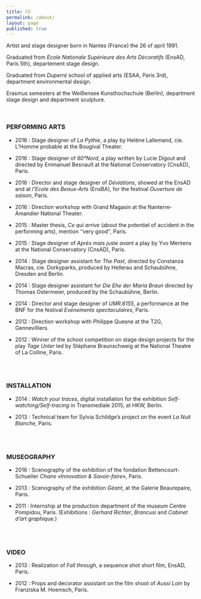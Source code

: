 ```yaml
---
title: CV
permalink: /about/
layout: page
published: true
---
```


Artist and stage designer born in Nantes (France) the 26 of april 1991.

Graduated from _Ecole Nationale Supérieure des Arts Décoratifs_ (EnsAD, Paris 5th), departement stage design.

Graduated from _Duperré_ school of applied arts (ESAA, Paris 3rd), department environmental design.

Erasmus semesters at the Weißensee Kunsthochschule (Berlin), department stage design and department sculpture.
<br>
 
<br>

### PERFORMING ARTS

* 2016 : Stage designer of _La Pythie_, a play by Helène Lallemand, cie. L’Homme probable at the Bougival Theater.

* 2016 : Stage designer of _60°Nord_, a play written by Lucie Digout and directed by Emmanuel Besnault at the National Conservatory (CnsAD), Paris.

* 2016 : Director and stage designer of _Déviations_, showed at the EnsAD and at _l'Ecole des Beaux-Arts_  (EnsBA), for the festival _Ouverture de saison_,  Paris.

* 2016 : Direction workshop with Grand Magasin at the Nanterre-Amandier National Theater.

* 2015 : Master thesis, _Ce qui arrive_ (about the potentiel of accident in the performing arts), mention ‘‘very good’’, Paris.

* 2015 : Stage designer of _Après mais juste avant_ a play by Yvo Mentens at the National Conservatory (CnsAD), Paris. 

* 2014 : Stage designer assistant for _The Past_, directed by Constanza Macras, cie. Dorkyparks, produced by Hellerau and Schaubühne, Dresden and Berlin.

* 2014 : Stage designer assistant for _Die Ehe der Maria Braun_  directed by Thomas Ostermeier, produced by the Schaubühne, Berlin.

* 2014 : Director and stage designer of _UMR.6155_, a performance at the BNF for the festival _Evénements spectaculaires_, Paris.

* 2012 : Direction workshop with Philippe Quesne at the T2G, Gennevilliers.

* 2012 : Winner of the school competition on stage design projects for the play _Tage Unter_ led by Stéphane Braunschweig at the National Theatre of La Colline, Paris.
<br>
 
<br>

### INSTALLATION

* 2014 : _Watch your traces_, digital installation for the exhibition _Self-watching/Self-tracing_ in Transmediale 2015, at HKW, Berlin. 

* 2013 : Technical team for Sylvia Schildge’s project on the event _La Nuit Blanche_, Paris.
<br>
 
<br>

### MUSEOGRAPHY

* 2016 : Scenography of the exhibition of the fondation Bettencourt-Schueller _Chaire «Innovation & Savoir-faire»_, Paris.

* 2013 : Scenography of the exhibition _Géant_, at the Galerie Beaurepaire, Paris.

* 2011 : Internship at the production department of the museum Centre Pompidou, Paris. (Exhibitions : _Gerhard Richter_, _Brancusi_ and _Cabinet d’art graphique_.)
<br>
 
<br>

### VIDEO

* 2013 : Realization of _Fall through_, a sequence shot short film, EnsAD, Paris.

* 2012 : Props and decorator assistant on the film shoot of _Aussi Loin_ by Franziska M. Hoenisch, Paris.
